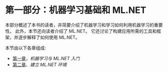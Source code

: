 # 第一部分：机器学习基础和 ML.NET

本部分概述了本书的读者，并简要介绍了机器学习和学习如何利用机器学习的重要性。 此外，本节还向读者介绍了 ML.NET。 它还讨论了构建应用所需的工具和框架，并逐步解释了如何使用 ML.NET。

本节由以下各章组成:

*   [第一章](01.html)，*机器学习与 ML.NET 入门*
*   [第二章](02.html)、*建立 ML.NET 环境*